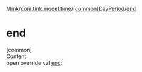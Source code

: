 //[link](../../index.md)/[com.tink.model.time](../index.md)/[[common]DayPeriod](index.md)/[end](end.md)



# end  
[common]  
Content  
open override val [end](end.md): <ERROR CLASS>  



